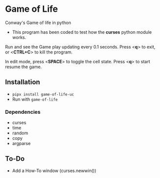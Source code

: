 # Game of Life

Conway's Game of life in python

* This program has been coded to test how the **curses** python module works.

Run and see the Game play updating every 0.1 seconds. Press <**q**> to exit, or <**CTRL+C**> to kill the program. 

In edit mode, press <**SPACE**> to toggle the cell state. Press <**q**> to start resume the game.

## Installation

* `pipx install game-of-life-uc`
* Run with `game-of-life`

### Dependencies

* curses
* time
* random
* copy
* argparse

## To-Do

* Add a How-To window (curses.newwin())